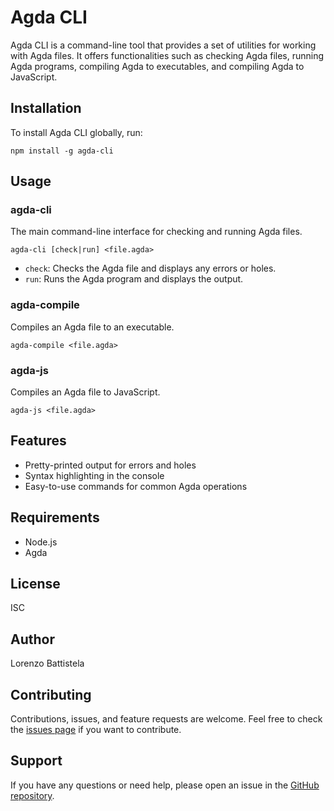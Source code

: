 # Agda CLI

Agda CLI is a command-line tool that provides a set of utilities for working with Agda files. It offers functionalities such as checking Agda files, running Agda programs, compiling Agda to executables, and compiling Agda to JavaScript.

## Installation

To install Agda CLI globally, run:

```
npm install -g agda-cli
```

## Usage

### agda-cli

The main command-line interface for checking and running Agda files.

```
agda-cli [check|run] <file.agda>
```

- `check`: Checks the Agda file and displays any errors or holes.
- `run`: Runs the Agda program and displays the output.

### agda-compile

Compiles an Agda file to an executable.

```
agda-compile <file.agda>
```

### agda-js

Compiles an Agda file to JavaScript.

```
agda-js <file.agda>
```

## Features

- Pretty-printed output for errors and holes
- Syntax highlighting in the console
- Easy-to-use commands for common Agda operations

## Requirements

- Node.js
- Agda

## License

ISC

## Author

Lorenzo Battistela

## Contributing

Contributions, issues, and feature requests are welcome. Feel free to check the [issues page](https://github.com/Lorenzobattistela/agda-cli/issues) if you want to contribute.

## Support

If you have any questions or need help, please open an issue in the [GitHub repository](https://github.com/Lorenzobattistela/agda-cli).
